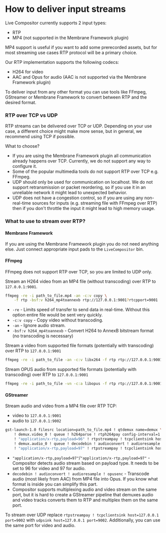 # How to deliver input streams

Live Compositor currently supports 2 input types:
- RTP
- MP4 (not supported in the Membrane Framework plugin)

MP4 support is useful if you want to add some prerecorded assets, but for most streaming use cases RTP protocol will be a primary choice.

Our RTP implementation supports the following codecs:
- H264 for video
- AAC and Opus for audio (AAC is not supported via the Membrane Framework plugin)

To deliver input from any other format you can use tools like FFmpeg, GStreamer or Membrane Framework to convert between RTP and the desired format.

### RTP over TCP vs UDP

RTP streams can be delivered over TCP or UDP. Depending on your use case, a different choice might make more sense, but in general, we recommend using TCP if possible.

What to choose?
- If you are using the Membrane Framework plugin all communication already happens over TCP. Currently, we do not support any way to configure it.
- Some of the popular multimedia tools do not support RTP over TCP e.g. FFmpeg.
- UDP should only be used for communication on localhost. We do not support retransmission or packet reordering, so if you use it in an unreliable network it might lead to unexpected behavior.
- UDP does not have a congestion control, so if you are using any non-real-time sources for inputs (e.g. streaming file with FFmpeg over RTP) then if you don't throttle the input it might lead to high memory usage.

### What to use to stream over RTP?

#### Membrane Framework

If you are using the Membrane Framework plugin you do not need anything else. Just connect appropriate input pads to the `LiveCompositor` bin.

#### FFmpeg

FFmpeg does not support RTP over TCP, so you are limited to UDP only.

Stream an H264 video from an MP4 file (without transcoding) over RTP to `127.0.0.1:9001`.

```bash
ffmpeg -re -i path_to_file.mp4 -an -c:v copy \
    -f rtp -bsf:v h264_mp4toannexb rtp://127.0.0.1:9001?rtcpport=9001
```

- `-re` - Limits speed of transfer to send data in real-time. Without this option entire file would be sent very quickly.
- `-c:v copy` - Copy video without transcoding.
- `-an` - Ignore audio stream.
- `-bsf:v h264_mp4toannexb` - Convert H264 to AnnexB bitstream format (no transcoding is necessary)


Stream a video from supported file formats (potentially with transcoding) over RTP to `127.0.0.1:9001`

```bash
ffmpeg -re -i path_to_file -an -c:v libx264 -f rtp rtp://127.0.0.1:9001?rtcpport=9001
```

Stream OPUS audio from supported file formats (potentially with transcoding) over RTP to `127.0.0.1:9001`

```bash
ffmpeg -re -i path_to_file -vn -c:a libopus -f rtp rtp://127.0.0.1:9001?rtcpport=9001
```

#### GStreamer

Stream audio and video from a MP4 file over RTP TCP:
- video to `127.0.0.1:9001`
- audio to `127.0.0.1:9002`

```bash
gst-launch-1.0 filesrc location=path_to_file.mp4 ! qtdemux name=demux \
    ! demux.video_0 ! queue ! h264parse ! rtph264pay config-interval=1 \
    ! "application/x-rtp,payload=96" ! rtpstreampay ! tcpclientsink host=127.0.0.1 port=9001  \
    ! demux.audio_0 ! queue ! decodebin ! audioconvert ! audioresample ! opusenc ! rtpopuspay \
    ! "application/x-rtp,payload=97" ! rtpstreampay ! tcpclientsink host=127.0.0.1 port=9002
```

- `"application/x-rtp,payload=97"`/`"application/x-rtp,payload=97"` - Compositor detects audio stream based on payload type. It needs 
to be set to 96 for video and 97 for audio.
- `decodebin ! audioconvert ! audioresample ! opusenc` - Transcode audio (most likely from AAC) from MP4 file into Opus. If you know 
what format is inside you can simplify this part.
- Compositor supports multiplexing audio and video stream on the same port, but it is hard to create a GStreamer pipeline that demuxes 
audio and video tracks converts them to RTP and multiplex them on the same port.

To stream over UDP replace `rtpstreampay ! tcpclientsink host=127.0.0.1 port=9002` with <nobr>`udpsink host=127.0.0.1 port=9002`</nobr>.
Additionally, you can use the same port for video and audio.
